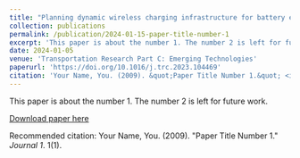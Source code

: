 ```yaml
---
title: "Planning dynamic wireless charging infrastructure for battery electric bus systems with the joint optimization of charging scheduling"
collection: publications
permalink: /publication/2024-01-15-paper-title-number-1
excerpt: 'This paper is about the number 1. The number 2 is left for future work.'
date: 2024-01-05
venue: 'Transportation Research Part C: Emerging Technologies'
paperurl: 'https://doi.org/10.1016/j.trc.2023.104469'
citation: 'Your Name, You. (2009). &quot;Paper Title Number 1.&quot; <i>Transportation Research Part C: Emerging Technologies</i>. 159 (2024) 104469.'
---
```

This paper is about the number 1. The number 2 is left for future work.

[Download paper here](http://academicpages.github.io/files/paper1.pdf)

Recommended citation: Your Name, You. (2009). "Paper Title Number 1." <i>Journal 1</i>. 1(1).
